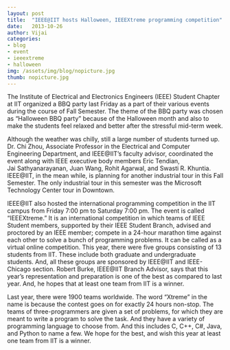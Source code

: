 ```yaml
---
layout: post
title:  "IEEE@IIT hosts Halloween, IEEEXtreme programming competition"
date:   2013-10-26
author: Vijai
categories: 
- blog
- event
- ieeextreme
- halloween
img: /assets/img/blog/nopicture.jpg
thumb: nopicture.jpg
---
```



The Institute of Electrical and Electronics Engineers (IEEE) Student Chapter at IIT organized a BBQ party last Friday as a part of their various events during the course of Fall Semester. The theme of the BBQ party was chosen as “Halloween BBQ party” because of the Halloween month and also to make the students feel relaxed and better after the stressful mid-term week.
<!--more-->
Although the weather was chilly, still a large number of students turned up. Dr. Chi Zhou, Associate Professor in the Electrical and Computer Engineering Department, and IEEE@IIT’s faculty advisor, coordinated the event along with IEEE executive body members Eric Tendian, Jai Sathyanarayanan, Juan Wang, Rohit Agarwal, and Swasti R. Khuntia. IEEE@IIT, in the mean while, is planning for another industrial tour in this Fall Semester. The only industrial tour in this semester was the Microsoft Technology Center tour in Downtown.

IEEE@IIT also hosted the international programming competition in the IIT campus from Friday 7:00 pm to Saturday 7:00 pm. The event is called “IEEEXtreme.” It is an international competition in which teams of IEEE Student members, supported by their IEEE Student Branch, advised and proctored by an IEEE member; compete in a 24-hour marathon time against each other to solve a bunch of programming problems. It can be called as a virtual online competition. This year, there were five groups consisting of 13 students from IIT. These include both graduate and undergraduate students. And, all these groups are sponsored by IEEE@IIT and IEEE-Chicago section. Robert Burke, IEEE@IIT Branch Advisor, says that this year’s representation and preparation is one of the best as compared to last year. And, he hopes that at least one team from IIT is a winner.

Last year, there were 1900 teams worldwide. The word “Xtreme” in the name is because the contest goes on for exactly 24 hours non-stop. The teams of three-programmers are given a set of problems, for which they are meant to write a program to solve the task. And they have a variety of programming language to choose from. And this includes C, C++, C#, Java, and Python to name a few. We hope for the best, and wish this year at least one team from IIT is a winner.
